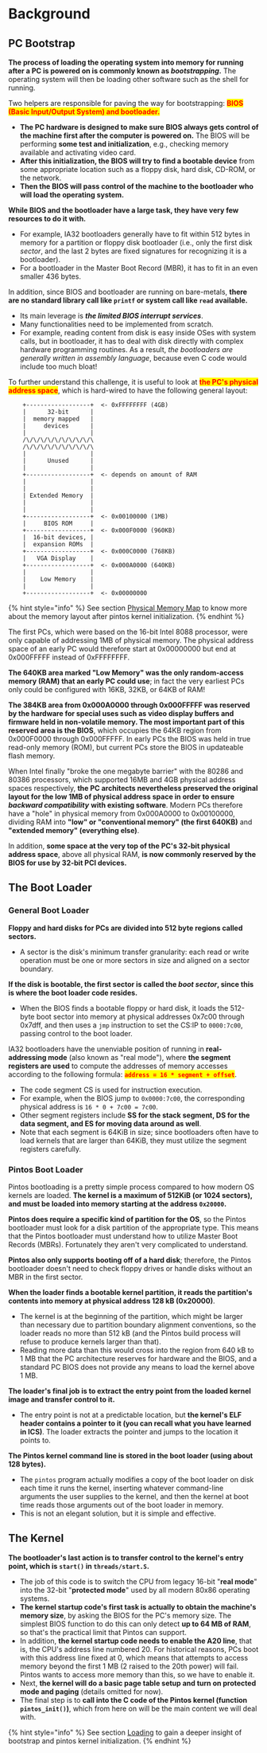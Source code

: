 # Background

## PC Bootstrap

**The process of loading the operating system into memory for running after a PC is powered on is commonly known as&#x20;**_**bootstrapping**_**.** The operating system will then be loading other software such as the shell for running.

Two helpers are responsible for paving the way for bootstrapping: <mark style="color:red;">**BIOS (Basic Input/Output System) and bootloader.**</mark>

* **The PC hardware is designed to make sure BIOS always gets control of the machine first after the computer is powered on.** The BIOS will be performing **some test and initialization**, e.g., checking memory available and activating video card.
* **After this initialization, the BIOS will try to find a bootable device** from some appropriate location such as a floppy disk, hard disk, CD-ROM, or the network.
* **Then the BIOS will pass control of the machine to the bootloader who will load the operating system.**

**While BIOS and the bootloader have a large task, they have very few resources to do it with.**

* For example, IA32 bootloaders generally have to fit within 512 bytes in memory for a partition or floppy disk bootloader (i.e., only the first disk _sector_, and the last 2 bytes are fixed signatures for recognizing it is a bootloader).
* For a bootloader in the Master Boot Record (MBR), it has to fit in an even smaller 436 bytes.

In addition, since BIOS and bootloader are running on bare-metals, **there are no standard library call like `printf` or system call like `read` available.**

* Its main leverage is _**the limited BIOS interrupt services**_.
* Many functionalities need to be implemented from scratch.
* For example, reading content from disk is easy inside OSes with system calls, but in bootloader, it has to deal with disk directly with complex hardware programming routines. As a result, _the bootloaders are generally written in assembly language_, because even C code would include too much bloat!

To further understand this challenge, it is useful to look at <mark style="color:red;">**the PC's physical address space**</mark>, which is hard-wired to have the following general layout:

```
	+------------------+  <- 0xFFFFFFFF (4GB)
	|      32-bit      |
	|  memory mapped   |
	|     devices      |
	|                  |
	/\/\/\/\/\/\/\/\/\/\
	/\/\/\/\/\/\/\/\/\/\
	|                  |
	|      Unused      |
	|                  |
	+------------------+  <- depends on amount of RAM
	|                  |
	|                  |
	| Extended Memory  |
	|                  |
	|                  |
	+------------------+  <- 0x00100000 (1MB)
	|     BIOS ROM     |
	+------------------+  <- 0x000F0000 (960KB)
	|  16-bit devices, |
	|  expansion ROMs  |
	+------------------+  <- 0x000C0000 (768KB)
	|   VGA Display    |
	+------------------+  <- 0x000A0000 (640KB)
	|                  |
	|    Low Memory    |
	|                  |
	+------------------+  <- 0x00000000
```

{% hint style="info" %}
See section [Physical Memory Map](../../appendix/reference-guide/loading.md#physical-memory-map) to know more about the memory layout after pintos kernel initialization.
{% endhint %}

The first PCs, which were based on the 16-bit Intel 8088 processor, were only capable of addressing 1MB of physical memory. The physical address space of an early PC would therefore start at 0x00000000 but end at 0x000FFFFF instead of 0xFFFFFFFF.

**The 640KB area marked "Low Memory" was the only random-access memory (RAM) that an early PC could use**; in fact the very earliest PCs only could be configured with 16KB, 32KB, or 64KB of RAM!

**The 384KB area from 0x000A0000 through 0x000FFFFF was reserved by the hardware for special uses such as video display buffers and firmware held in non-volatile memory. The most important part of this reserved area is the BIOS**, which occupies the 64KB region from 0x000F0000 through 0x000FFFFF. In early PCs the BIOS was held in true read-only memory (ROM), but current PCs store the BIOS in updateable flash memory.

When Intel finally "broke the one megabyte barrier" with the 80286 and 80386 processors, which supported 16MB and 4GB physical address spaces respectively, **the PC architects nevertheless preserved the original layout for the low 1MB of physical address space in order to ensure&#x20;**_**backward compatibility**_ **with existing software**. Modern PCs therefore have a "hole" in physical memory from 0x000A0000 to 0x00100000, dividing RAM into **"low" or "conventional memory" (the first 640KB)** and **"extended memory" (everything else)**.

In addition, **some space at the very top of the PC's 32-bit physical address space**, above all physical RAM, **is now commonly reserved by the BIOS for use by 32-bit PCI devices.**

## The Boot Loader

### General Boot Loader

**Floppy and hard disks for PCs are divided into 512 byte regions called sectors.**

* A sector is the disk's minimum transfer granularity: each read or write operation must be one or more sectors in size and aligned on a sector boundary.

**If the disk is bootable, the first sector is called the&#x20;**_**boot sector**_**, since this is where the boot loader code resides.**

* When the BIOS finds a bootable floppy or hard disk, it loads the 512-byte boot sector into memory at physical addresses 0x7c00 through 0x7dff, and then uses a `jmp` instruction to set the CS:IP to `0000:7c00`, passing control to the boot loader.

IA32 bootloaders have the unenviable position of running in **real-addressing mode** (also known as "real mode"), where **the segment registers are used** to compute the addresses of memory accesses according to the following formula: <mark style="color:red;">**`address = 16 * segment + offset`**</mark>.

* The code segment CS is used for instruction execution.
* For example, when the BIOS jump to `0x0000:7c00`, the corresponding physical address is `16 * 0 + 7c00 = 7c00`.
* Other segment registers include **SS for the stack segment, DS for the data segment, and ES for moving data around as well**.
* Note that each segment is 64KiB in size; since bootloaders often have to load kernels that are larger than 64KiB, they must utilize the segment registers carefully.

### Pintos Boot Loader

Pintos bootloading is a pretty simple process compared to how modern OS kernels are loaded. **The kernel is a maximum of 512KiB (or 1024 sectors), and must be loaded into memory starting at the address `0x20000`.**

**Pintos does require a specific kind of partition for the OS**, so the Pintos bootloader must look for a disk partition of the appropriate type. This means that the Pintos bootloader must understand how to utilize Master Boot Records (MBRs). Fortunately they aren't very complicated to understand.

**Pintos also only supports booting off of a hard disk**; therefore, the Pintos bootloader doesn't need to check floppy drives or handle disks without an MBR in the first sector.

**When the loader finds a bootable kernel partition, it reads the partition's contents into memory at physical address 128 kB (0x20000)**.

* The kernel is at the beginning of the partition, which might be larger than necessary due to partition boundary alignment conventions, so the loader reads no more than 512 kB (and the Pintos build process will refuse to produce kernels larger than that).
* Reading more data than this would cross into the region from 640 kB to 1 MB that the PC architecture reserves for hardware and the BIOS, and a standard PC BIOS does not provide any means to load the kernel above 1 MB.

**The loader's final job is to extract the entry point from the loaded kernel image and transfer control to it.**

* The entry point is not at a predictable location, but **the kernel's ELF header contains a pointer to it (you can recall what you have learned in ICS)**. The loader extracts the pointer and jumps to the location it points to.

**The Pintos kernel command line is stored in the boot loader (using about 128 bytes).**

* The `pintos` program actually modifies a copy of the boot loader on disk each time it runs the kernel, inserting whatever command-line arguments the user supplies to the kernel, and then the kernel at boot time reads those arguments out of the boot loader in memory.
* This is not an elegant solution, but it is simple and effective.

## The Kernel

**The bootloader's last action is to transfer control to the kernel's entry point, which is `start()` in `threads/start.S`.**

* The job of this code is to switch the CPU from legacy 16-bit "**real mode**" into the 32-bit "**protected mode**" used by all modern 80x86 operating systems.
* **The kernel startup code's first task is actually to obtain the machine's memory size**, by asking the BIOS for the PC's memory size. The simplest BIOS function to do this can only detect **up to 64 MB of RAM**, so that's the practical limit that Pintos can support.
* In addition, **the kernel startup code needs to enable the A20 line**, that is, the CPU's address line numbered 20. For historical reasons, PCs boot with this address line fixed at 0, which means that attempts to access memory beyond the first 1 MB (2 raised to the 20th power) will fail. Pintos wants to access more memory than this, so we have to enable it.
* Next, **the kernel will do a basic page table setup and turn on protected mode and paging** (details omitted for now).
* The final step is to **call into the C code of the Pintos kernel (function `pintos_init()`)**, which from here on will be the main content we will deal with.

{% hint style="info" %}
See section [Loading](../../appendix/reference-guide/loading.md) to gain a deeper insight of bootstrap and pintos kernel initialization.
{% endhint %}
